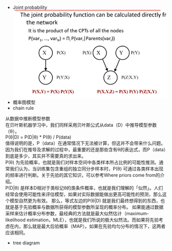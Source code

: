 - Joint probability
![](https://github.com/AntonyChan818/MathOfProgrammer_Book/blob/master/Res/pro_1.png)  
- 概率图模型  
- chain rule   

从数据中推断模型参数  
在贝叶斯机器学习中，我们同样采用贝叶斯公式从data（D）中推导模型参数（θ）。  
P(θ|D) = P(D|θ) * P(θ) / P(data)  
值得说明的是，P（data）在通常情况下无法被计算，但这并不会带来什么问题。因为我们在推导及求解的过程中，最重要的还是那些含有θ的表达式，而P（data）到底是多少，其实并不需要真的求出来。  
P(θ) 为先验概率，也就是我们对样本空间中各类样本所占比例的可能性推测。通常我们认为，当训练集包含重组的独立同分步样本时，P(θ) 可通过各类样本出现的频率进行判断。关于先验的其它知识，可以参考Where priors come from的介绍。  
P(D|θ) 是样本D相对于类标记θ的类条件概率，也就是我们理解的「似然」。人们经常会使用可能性来评估模型，如果对实际数据能做出更高可能性的预测，那么这个模型自然更为有效。
那么，等式左边的P(θ|D) 就是我们最终想得到的东西，也就是基于先验概率与数据所获得的模型参数所呈现的概率分布。
如果能通过数据采样来估计概率分布参数，最经典的方法就是最大似然估计（maximum-likelihood estimation，MLE），也就是我们所说的极大似然法。而如果将先验考虑在内，那么就是最大后验概率（MAP）。如果在先验均匀分布的情况下，这两者应该相同。

- tree diagram

